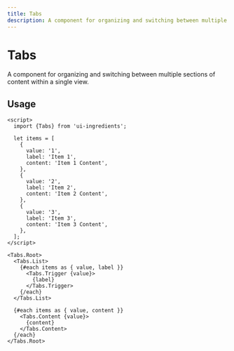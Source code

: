 ```yaml
---
title: Tabs
description: A component for organizing and switching between multiple sections of content within a single view.
---
```


# Tabs

A component for organizing and switching between multiple sections of content within a single view.

## Usage

```svelte
<script>
  import {Tabs} from 'ui-ingredients';

  let items = [
    {
      value: '1',
      label: 'Item 1',
      content: 'Item 1 Content',
    },
    {
      value: '2',
      label: 'Item 2',
      content: 'Item 2 Content',
    },
    {
      value: '3',
      label: 'Item 3',
      content: 'Item 3 Content',
    },
  ];
</script>

<Tabs.Root>
  <Tabs.List>
    {#each items as { value, label }}
      <Tabs.Trigger {value}>
        {label}
      </Tabs.Trigger>
    {/each}
  </Tabs.List>

  {#each items as { value, content }}
    <Tabs.Content {value}>
      {content}
    </Tabs.Content>
  {/each}
</Tabs.Root>
```
